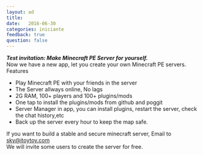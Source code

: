 ```yaml
---
layout: ad
title:  
date:   2016-06-30
categories: iniciante
feedback: true
question: false
---
```

***Test invitation: Make Minecraft PE Server for yourself.***  
Now we have a new app, let you create your own Minecraft PE servers.
Features
- Play Minecraft PE with your friends in the server
- The Server allways online, No lags
- 2G RAM, 100+ players and 100+ plugins/mods
- One tap to install the plugins/mods from github and poggit
- Server Manager in app, you can install plugins, restart the server, check the chat history,etc
- Back up the server every hour to keep the map safe.

If you want to build a stable and secure minecraft server, Email to sky@itoytoy.com   
We will invite some users to create the server for free.

